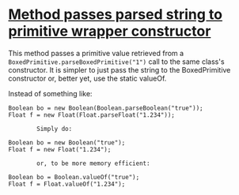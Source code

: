 # [Method passes parsed string to primitive wrapper constructor](http://fb-contrib.sourceforge.net/bugdescriptions.html#NAB_NEEDLESS_BOXING_STRING_CTOR)

This method passes a primitive value retrieved from a `BoxedPrimitive.parseBoxedPrimitive("1")` call to
			the same class's constructor. It is simpler to just pass the string to the BoxedPrimitive constructor or, better yet, use the static valueOf.

Instead of something like:  

    Boolean bo = new Boolean(Boolean.parseBoolean("true"));
    Float f = new Float(Float.parseFloat("1.234"));

			Simply do:   

    Boolean bo = new Boolean("true");
    Float f = new Float("1.234");

			or, to be more memory efficient:   

    Boolean bo = Boolean.valueOf("true");
    Float f = Float.valueOf("1.234");